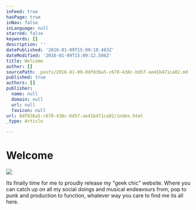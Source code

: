 ```yaml
---
inFeed: true
hasPage: true
inNav: false
inLanguage: null
starred: false
keywords: []
description: ''
datePublished: '2016-01-09T15:09:18.483Z'
dateModified: '2016-01-09T15:09:12.586Z'
title: Welcome
author: []
sourcePath: _posts/2016-01-09-0df836a5-c678-438c-bd5f-ae41b471ca02.md
published: true
authors: []
publisher:
  name: null
  domain: null
  url: null
  favicon: null
url: 0df836a5-c678-438c-bd5f-ae41b471ca02/index.html
_type: Article

---
```

# Welcome
![](https://s3-us-west-2.amazonaws.com/the-grid-img/p/e651a324b7b903e88af745e5a171e8ed76f9a9f8.png)

Its finally time for me to proudly release my "geek chic" website. Where you can catch up on all my social doings and musical endeavours from, pop to punk and production to function, whatever way you care to find me its all here.